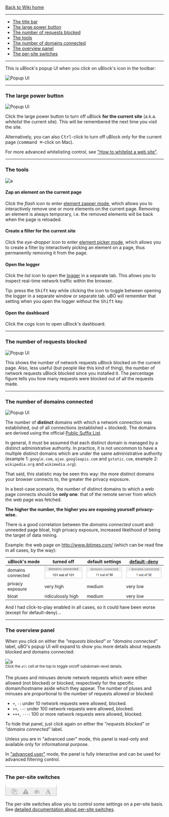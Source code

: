 [Back to Wiki home](https://github.com/gorhill/uBlock/wiki)

***

- [The title bar](#the-title-bar)
- [The large power button](#the-large-power-button)
- [The number of requests blocked](#the-number-of-requests-blocked)
- [The tools](#the-tools)
- [The number of domains connected](#the-number-of-domains-connected)
- [The overview panel](#the-overview-panel)
- [The per-site switches](#the-per-site-switches)

***

This is uBlock's popup UI when you click on uBlock's icon in the toolbar:

![Popup UI](https://cloud.githubusercontent.com/assets/585534/26748913/b0de57b8-47d0-11e7-8d8a-f862bf5aa84f.png)

***

### The large power button

![Popup UI](https://cloud.githubusercontent.com/assets/585534/26748994/858a70aa-47d1-11e7-9e2c-409b83de99b9.png)

Click the large power button to turn off uBlock **for the current site** (a.k.a. _whitelist_ the current site). This will be remembered the next time you visit the site.

Alternatively, you can also <kbd>Ctrl</kbd>-click to turn off uBlock only for the current page (<kbd>command ⌘</kbd>-click on Mac).

For more advanced whitelisting control, see ["How to whitelist a web site"](https://github.com/gorhill/uBlock/wiki/How-to-whitelist-a-web-site).

***

### The tools

![a](https://cloud.githubusercontent.com/assets/585534/26748901/97dc024c-47d0-11e7-89d0-63fd5a092b02.png)

#### Zap an element on the current page

Click the _flash_ icon to enter [element zapper mode](https://github.com/gorhill/uBlock/wiki/Element-zapper), which allows you to interactively remove one or more elements on the current page. Removing an element is always temporary, i.e. the removed elements will be back when the page is reloaded.

#### Create a filter for the current site

Click the _eye-dropper_ icon to enter [element picker mode](https://github.com/gorhill/uBlock/wiki/Element-picker), which allows you to create a filter by interactively picking an element on a page, thus permanently removing it from the page.

#### Open the logger

Click the _list_ icon to open the [logger](https://github.com/gorhill/uBlock/wiki/The-logger) in a separate tab. This allows you to inspect real-time network traffic within the browser.

Tip: press the <kbd>Shift</kbd> key while clicking the icon to toggle between opening the logger in a separate window or separate tab. uBO will remember that setting when you open the logger without the <kbd>Shift</kbd> key.

#### Open the dashboard

Click the _cogs_ icon to open uBlock's dashboard.

***

### The number of requests blocked

![Popup UI](https://cloud.githubusercontent.com/assets/585534/26749010/ba071586-47d1-11e7-8bc6-74bce249d497.png)

This shows the number of network requests uBlock blocked on the current page. Also, less useful (but people like this kind of thing), the number of network requests uBlock blocked since you installed it. The percentage figure tells you how many requests were blocked out of all the requests made.

***

### The number of domains connected

![Popup UI](https://cloud.githubusercontent.com/assets/585534/26749020/da09c446-47d1-11e7-9d49-e46634058915.png)

The number of **distinct** domains with which a network connection was established, out of all connections (established + blocked). The domains are derived using the official [Public Suffix List](https://publicsuffix.org/).

In general, it must be assumed that each distinct domain is managed by a distinct administrative authority. In practice, it is not uncommon to have a multiple distinct domains which are under the same administrative authority (example 1: `google.com`, `ajax.googleapis.com` and `gstatic.com`, example 2: `wikipedia.org` and `wikimedia.org`).

That said, this statistic may be seen this way: the more distinct domains your browser connects to, the greater the privacy exposure.

In a best-case scenario, the number of distinct domains to which a web page connects should be **only one**:  that of the remote server from which the web page was fetched.

**The higher the number, the higher you are exposing yourself privacy-wise.**

There is a good correlation between the _domains connected_ count and: unneeded page bloat, high privacy exposure, increased likelihood of being the target of data mining.

Example: the web page on <http://www.ibtimes.com/> (which can be read fine in all cases, by the way):

 uBlock's mode | turned off | default settings | [default-deny](https://github.com/gorhill/uBlock/wiki/Blocking-mode:-medium-mode)
--- | --- | --- | ---
domains connected | ![](https://raw.githubusercontent.com/gorhill/uBlock/master/doc/img/popup-1e.png) | ![](https://raw.githubusercontent.com/gorhill/uBlock/master/doc/img/popup-1d.png) | ![](https://raw.githubusercontent.com/gorhill/uBlock/master/doc/img/popup-1f.png)
privacy exposure | very high | medium | very low
bloat | ridiculously high | medium | very low

And I had click-to-play enabled in all cases, so it could have been worse (except for default-deny)...

***

### The overview panel

When you click on either the _"requests blocked"_ or _"domains connected"_ label, uBO's popup UI will expand to show you more details about requests blocked and domains connected:

![a](https://user-images.githubusercontent.com/585534/34523870-48cb57b2-f067-11e7-9069-5b83f9a8f9e3.png)<br><sup>Click the `all` cell at the top to toggle on/off subdomain-level details.</sup>

The pluses and minuses denote network requests which were either allowed (not blocked) or blocked, respectively for the specific domain/hostname aside which they appear. The number of pluses and minuses are proportional to the number of requests allowed or blocked:
- `+`, `-`: under 10 network requests were allowed, blocked.
- `++`, `--`: under 100 network requests were allowed, blocked.
- `+++`, `---`: 100 or more network requests were allowed, blocked.

To hide that panel, just click again on either the _"requests blocked"_ or _"domains connected"_ label.

Unless you are in "advanced user" mode, this panel is read-only and available only for informational purpose.

In ["advanced user"](https://github.com/gorhill/uBlock/wiki/Advanced-user-features) mode, the panel is fully interactive and can be used for advanced filtering control.

***

### The per-site switches

![Popup UI](https://raw.githubusercontent.com/gorhill/uBlock/master/doc/img/popup-1g.png)

The per-site switches allow you to control some settings on a per-site basis. See [detailed documentation about per-site switches](https://github.com/gorhill/uBlock/wiki/Per-site-switches).